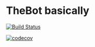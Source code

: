 # TheBot basically
[![Build Status](https://travis-ci.com/bvwman/TheBot.svg?branch=master)](https://travis-ci.com/bvwman/TheBot)


[![codecov](https://codecov.io/gh/bvwman/TheBot/branch/master/graph/badge.svg)](https://codecov.io/gh/bvwman/TheBot)


